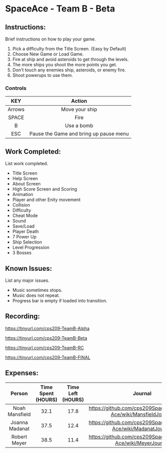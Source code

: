 # SpaceAce - Team B - Beta

## Instructions: 
Brief instructions on how to play your game.
1. Pick a difficulty from the Title Screen. (Easy by Default)
2. Choose New Game or Load Game.
3. Fire at ship and avoid asteroids to get through the levels.
4. The more ships you shoot the more points you get.
5. Don't touch any enemies ship, asteroids, or enemy fire.
6. Shoot powerups to use them.

### Controls
| KEY     | Action  |
| :---:   | :-: |
| Arrows  | Move your ship |
|SPACE    | Fire|
|B        | Use a bomb|
|ESC      | Pause the Game and bring up pause menu|



## Work Completed: 
List work completed.
* Title Screen
* Help Screen
* About Screen
* High Score Screen and Scoring
* Animation
* Player and other Enity movement
* Collision
* Difficulty
* Cheat Mode
* Sound
* Save/Load
* Player Death
* 7 Power Up
* Ship Selection
* Level Progression
* 3 Bosses


## Known Issues: 
List any major issues.
* Music sometimes stops.
* Music does not repeat.
* Progress bar is empty if loaded into transition.

## Recording: 
https://tinyurl.com/cps209-TeamB-Alpha

https://tinyurl.com/cps209-TeamB-Beta

https://tinyurl.com/cps209-TeamB-RC

https://tinyurl.com/cps209-TeamB-FINAL

## Expenses: 


| Person| Time Spent (HOURS)  | Time Left (HOURS)|Journal|
| :---:   | :---:   | :---: | :---:|
| Noah Mansfield  |32.1|17.8|https://github.com/cps209SpaceAce/Space-Ace/wiki/MansfieldJournal|
| Joanna Madanat  |37.5|12.4|https://github.com/cps209SpaceAce/Space-Ace/wiki/MadanatJournal|
| Robert Meyer    |38.5|11.4|https://github.com/cps209SpaceAce/Space-Ace/wiki/MeyerJournal|

